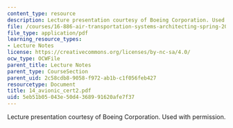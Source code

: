 ```yaml
---
content_type: resource
description: Lecture presentation courtesy of Boeing Corporation. Used with permission.
file: /courses/16-886-air-transportation-systems-architecting-spring-2004/5eb51b05043e50d4368991620afe7f37_14_avionic_cert2.pdf
file_type: application/pdf
learning_resource_types:
- Lecture Notes
license: https://creativecommons.org/licenses/by-nc-sa/4.0/
ocw_type: OCWFile
parent_title: Lecture Notes
parent_type: CourseSection
parent_uid: 2c58cdb8-9058-f972-ab1b-c1f056feb427
resourcetype: Document
title: 14_avionic_cert2.pdf
uid: 5eb51b05-043e-50d4-3689-91620afe7f37
---
```

Lecture presentation courtesy of Boeing Corporation. Used with permission.